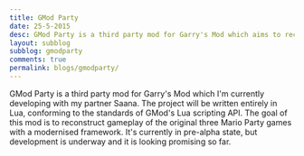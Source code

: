 ```yaml
---
title: GMod Party
date: 25-5-2015
desc: GMod Party is a third party mod for Garry's Mod which aims to reconstruct gameplay of the original three Mario Party games with a modernised framework. It's currently in pre-alpha state.
layout: subblog
subblog: gmodparty
comments: true
permalink: blogs/gmodparty/
---
```


GMod Party is a third party mod for Garry's Mod which I'm currently developing with my partner Saana. The project will be written entirely in Lua, conforming to the standards of GMod's Lua scripting API. The goal of this mod is to reconstruct gameplay of the original three Mario Party games with a modernised framework. It's currently in pre-alpha state, but development is underway and it is looking promising so far.